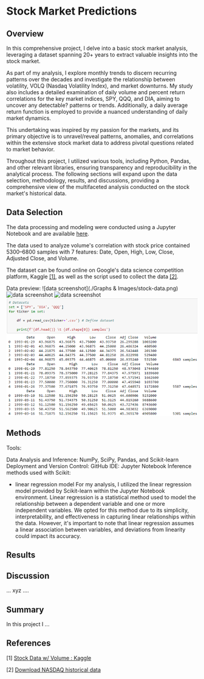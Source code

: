 # Stock Market Predictions

## Overview

In this comprehensive project, I delve into a basic stock market analysis, leveraging a dataset spanning 20+ years to extract valuable insights into the stock market.

As part of my analysis, I explore monthly trends to discern recurring patterns over the decades and investigate the relationship between volatility, VOLQ (Nasdaq Volatility Index), and market downturns. My study also includes a detailed examination of daily volume and percent return correlations for the key market indices, SPY, QQQ, and DIA, aiming to uncover any detectable? patterns or trends. Additionally, a daily average return function is employed to provide a nuanced understanding of daily market dynamics.

This undertaking was inspired by my passion for the markets, and its primary objective is to unravel/reveal patterns, anomalies, and correlations within the extensive stock market data to address pivotal questions related to market behavior.

Throughout this project, I utilized various tools, including Python, Pandas, and other relevant libraries, ensuring transparency and reproducibility in the analytical process. The following sections will expand upon the data selection, methodology, results, and discussions, providing a comprehensive view of the multifaceted analysis conducted on the stock market's historical data.

## Data Selection

The data processing and modeling were conducted using a Jupyter Notebook and are available [here](https://github.com/jovaughn-olivier/Stocks_and_Data-Science/blob/main/Code/Workspace.ipynb).

The data used to analyze volume's correlation with stock price contained 5300–6800 samples with 7 features: Date, Open, High, Low, Close, Adjusted Close, and Volume.

The dataset can be found online on Google's data science competition platform, Kaggle [[1]](https://www.kaggle.com/datasets/jacksoncrow/stock-market-dataset), as well as the script used to collect the data [[2]](https://www.kaggle.com/code/jacksoncrow/download-nasdaq-historical-data/notebook).

Data preview:
![data screenshot](./Graphs & Images/stock-data.png)
![data screenshot](https://github.com/jovaughn-olivier/Stocks_and_Data-Science/blob/main/Graphs%20%26%20Images/stock-data.png)
![data screenshot](%20Graphs%20&%20Images/stock-data.png)
![data screenshot](./Graphs%20&%20Images/stock-data.png)



## Methods
Tools:

Data Analysis and Inference: NumPy, SciPy, Pandas, and Scikit-learn
Deployment and Version Control: GitHub
IDE: Jupyter Notebook
Inference methods used with Scikit:
-  linear regression model
For my analysis, I utilized the linear regression model provided by Scikit-learn within the Jupyter Notebook environment. Linear regression is a statistical method used to model the relationship between a dependent variable and one or more independent variables. We opted for this method due to its simplicity, interpretability, and effectiveness in capturing linear relationships within the data. However, it's important to note that linear regression assumes a linear association between variables, and deviations from linearity could impact its accuracy. 

## Results


## Discussion
...
xyz
....

## Summary
In this project I ...

## References
[1] [Stock Data w/ Volume : Kaggle](https://www.kaggle.com/datasets/jacksoncrow/stock-market-dataset)

[2] [Download NASDAQ historical data](https://www.kaggle.com/code/jacksoncrow/download-nasdaq-historical-data/notebook)
